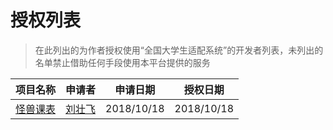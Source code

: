 # 授权列表

> 在此列出的为作者授权使用“全国大学生适配系统”的开发者列表，未列出的名单禁止借助任何手段使用本平台提供的服务

| 项目名称 | 申请者 | 申请日期 | 授权日期
| ------ | ------ | ------ | ------ |
| [怪兽课表](https://www.coolapk.com/apk/com.zhuangfei.hputimetable) | [刘壮飞](https://github.com/zfman) | 2018/10/18 | 2018/10/18|
